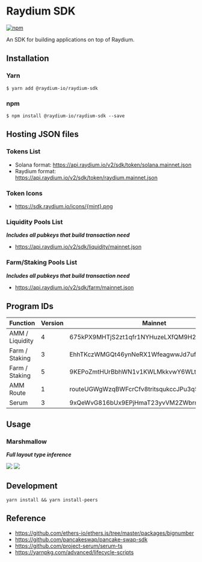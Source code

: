 # Raydium SDK

[npm-image]: https://img.shields.io/npm/v/@raydium-io/raydium-sdk.svg?style=flat
[npm-url]: https://www.npmjs.com/package/@raydium-io/raydium-sdk

[![npm][npm-image]][npm-url]

An SDK for building applications on top of Raydium.

## Installation

### Yarn

```
$ yarn add @raydium-io/raydium-sdk
```

### npm

```
$ npm install @raydium-io/raydium-sdk --save
```

## Hosting JSON files

### Tokens List

- Solana format: https://api.raydium.io/v2/sdk/token/solana.mainnet.json
- Raydium format: https://api.raydium.io/v2/sdk/token/raydium.mainnet.json

### Token Icons

- https://sdk.raydium.io/icons/{mint}.png

### Liquidity Pools List

**_Includes all pubkeys that build transaction need_**

- https://api.raydium.io/v2/sdk/liquidity/mainnet.json

### Farm/Staking Pools List

**_Includes all pubkeys that build transaction need_**

- https://api.raydium.io/v2/sdk/farm/mainnet.json

## Program IDs

| Function        | Version | Mainnet                                      |
| --------------- | ------- | -------------------------------------------- |
| AMM / Liquidity | 4       | 675kPX9MHTjS2zt1qfr1NYHuzeLXfQM9H24wFSUt1Mp8 |
| Farm / Staking  | 3       | EhhTKczWMGQt46ynNeRX1WfeagwwJd7ufHvCDjRxjo5Q |
| Farm / Staking  | 5       | 9KEPoZmtHUrBbhWN1v1KWLMkkvwY6WLtAVUCPRtRjP4z |
| AMM Route       | 1       | routeUGWgWzqBWFcrCfv8tritsqukccJPu3q5GPP3xS  |
| Serum           | 3       | 9xQeWvG816bUx9EPjHmaT23yvVM2ZWbrrpZb9PusVFin |

## Usage

### Marshmallow

**_Full layout type inference_**

![](snapshots/marshmallow/1.png)
![](snapshots/marshmallow/2.png)

## Development

```
yarn install && yarn install-peers
```

## Reference

- https://github.com/ethers-io/ethers.js/tree/master/packages/bignumber
- https://github.com/pancakeswap/pancake-swap-sdk
- https://github.com/project-serum/serum-ts
- https://yarnpkg.com/advanced/lifecycle-scripts
